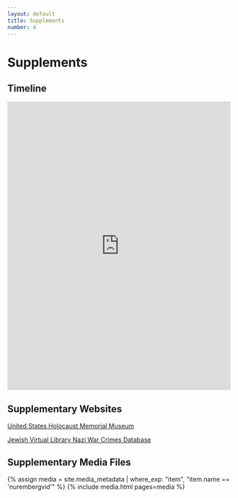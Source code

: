 ```yaml
---
layout: default
title: Supplements
number: 4
---
```


# Supplements

## Timeline

<iframe class='timeline-iframe' src='https://cdn.knightlab.com/libs/timeline3/latest/embed/index.html?source=1eg1BfdQVPwX_zLjttUXqMwWOeXI6uM8saoYlE_vK_Iw&font=Default&lang=en&initial_zoom=2&height=650' width='100%' height='650' webkitallowfullscreen mozallowfullscreen allowfullscreen frameborder='0'></iframe>

## Supplementary Websites

[United States Holocaust Memorial Museum](https://www.ushmm.org/)

[Jewish Virtual Library Nazi War Crimes Database](https://www.jewishvirtuallibrary.org/nazi-war-crimes-and-trials)



## Supplementary Media Files

{% assign media = site.media_metadata | where_exp: "item", "item.name == 'nurembergvid'" %}
{% include media.html pages=media %}
